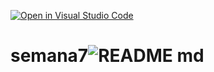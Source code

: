 [![Open in Visual Studio Code](https://classroom.github.com/assets/open-in-vscode-718a45dd9cf7e7f842a935f5ebbe5719a5e09af4491e668f4dbf3b35d5cca122.svg)](https://classroom.github.com/online_ide?assignment_repo_id=12267122&assignment_repo_type=AssignmentRepo)
# semana7![README md](https://github.com/ISPC-TST-SENSORES-y-ACTUADORES-2023/semana7/assets/108839778/0fab6638-3b01-4f84-a9ec-b37fba437741)
